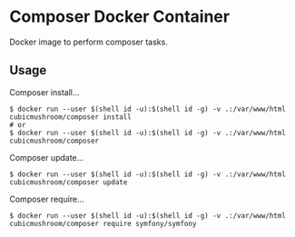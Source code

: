 Composer Docker Container
=========================

Docker image to perform composer tasks.


Usage
-----

Composer install…

    $ docker run --user $(shell id -u):$(shell id -g) -v .:/var/www/html cubicmushroom/composer install
    # or 
    $ docker run --user $(shell id -u):$(shell id -g) -v .:/var/www/html cubicmushroom/composer

Composer update…

    $ docker run --user $(shell id -u):$(shell id -g) -v .:/var/www/html cubicmushroom/composer update

Composer require…

    $ docker run --user $(shell id -u):$(shell id -g) -v .:/var/www/html cubicmushroom/composer require symfony/symfony